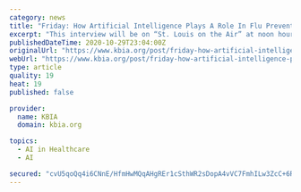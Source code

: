 ```yaml
---
category: news
title: "Friday: How Artificial Intelligence Plays A Role In Flu Prevention"
excerpt: "This interview will be on “St. Louis on the Air” at noon hour on Friday. This story will be updated after the show. You can listen live. Every year health"
publishedDateTime: 2020-10-29T23:04:00Z
originalUrl: "https://www.kbia.org/post/friday-how-artificial-intelligence-plays-role-flu-prevention"
webUrl: "https://www.kbia.org/post/friday-how-artificial-intelligence-plays-role-flu-prevention"
type: article
quality: 19
heat: 19
published: false

provider:
  name: KBIA
  domain: kbia.org

topics:
  - AI in Healthcare
  - AI

secured: "cvU5qoQq4i6CNnE/HfmHwMQqAHgREr1cSthWR2sDopA4vVC7FmhILw3ZcC+6RIbwS8Yx9Sn3Q7TWSoN6ZJftLTj/SCXktlhVTrcNZwsjkGo9t0wfCf+dYsfbClz/LR05dJOcl3ozfDcoGzxZYbX9gHg60ngDZwaV7ZMMlVH645e8xHiU5Qn4ehLsIBTFhPcsxck91+2dqVQZGThOyIzjtiiAw8NfMduybQ+/VTpFhGsOumeirfNA81hyo7zGUSNPZdOPSjsiQAaGO/UdvBz55r7mW8hV36gmT6oW1THcIe/58OFdvp2vHdcXKD23XtjF8GSv1IbGP18MkNG+JmH+9m1IfsIKcZzM82EEoh7wHcE=;6OhDGG/QTvA+UCHldl+ZKA=="
---
```



